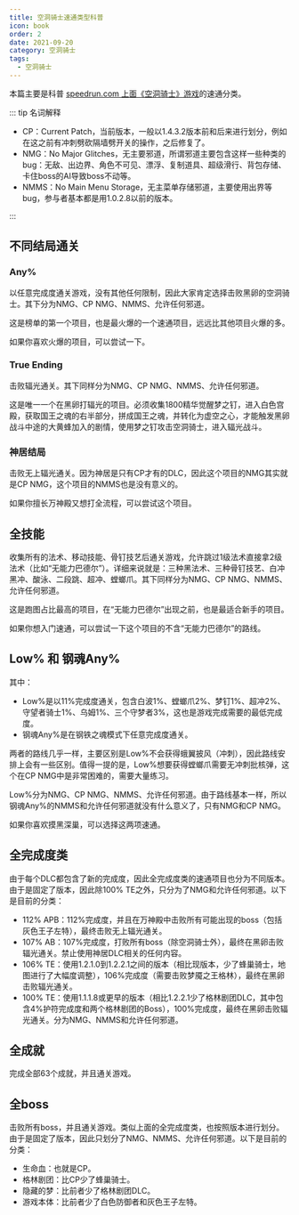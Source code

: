 ```yaml
---
title: 空洞骑士速通类型科普
icon: book
order: 2
date: 2021-09-20
category: 空洞骑士
tags:
  - 空洞骑士
---
```


<!-- more -->

本篇主要是科普 [speedrun.com 上面《空洞骑士》游戏](https://www.speedrun.com/zh-CN/hollowknight)的速通分类。

::: tip 名词解释

- CP：Current Patch，当前版本，一般以1.4.3.2版本前和后来进行划分，例如在这之前有冲刺劈砍隔墙劈开关的操作，之后修复了。
- NMG：No Major Glitches，无主要邪道，所谓邪道主要包含这样一些种类的bug：无敌、出边界、角色不可见、漂浮、复制道具、超级滑行、背包存储、卡住boss的AI导致boss不动等。
- NMMS：No Main Menu Storage，无主菜单存储邪道，主要使用出界等bug，参与者基本都是用1.0.2.8以前的版本。

:::

## 不同结局通关

### Any%

以任意完成度通关游戏，没有其他任何限制，因此大家肯定选择击败黑卵的空洞骑士。其下分为NMG、CP NMG、NMMS、允许任何邪道。

这是榜单的第一个项目，也是最火爆的一个速通项目，远远比其他项目火爆的多。

如果你喜欢火爆的项目，可以尝试一下。

### True Ending

击败辐光通关。其下同样分为NMG、CP NMG、NMMS、允许任何邪道。

这是唯一一个在黑卵打辐光的项目。必须收集1800精华觉醒梦之钉，进入白色宫殿，获取国王之魂的右半部分，拼成国王之魂，并转化为虚空之心，才能触发黑卵战斗中途的大黄蜂加入的剧情，使用梦之钉攻击空洞骑士，进入辐光战斗。

### 神居结局

击败无上辐光通关。因为神居是只有CP才有的DLC，因此这个项目的NMG其实就是CP NMG，这个项目的NMMS也是没有意义的。

如果你擅长万神殿又想打全流程，可以尝试这个项目。

## 全技能

收集所有的法术、移动技能、骨钉技艺后通关游戏，允许跳过1级法术直接拿2级法术（比如“无能力巴德尔”）。详细来说就是：三种黑法术、三种骨钉技艺、白冲黑冲、酸泳、二段跳、超冲、螳螂爪。其下同样分为NMG、CP NMG、NMMS、允许任何邪道。

这是跑图占比最高的项目，在“无能力巴德尔”出现之前，也是最适合新手的项目。

如果你想入门速通，可以尝试一下这个项目的不含“无能力巴德尔”的路线。

## Low% 和 钢魂Any%

其中：
- Low%是以11%完成度通关，包含白波1%、螳螂爪2%、梦钉1%、超冲2%、守望者骑士1%、乌姆1%、三个守梦者3%，这也是游戏完成需要的最低完成度。
- 钢魂Any%是在钢铁之魂模式下任意完成度通关。

两者的路线几乎一样，主要区别是Low%不会获得蛾翼披风（冲刺），因此路线安排上会有一些区别。值得一提的是，Low%想要获得螳螂爪需要无冲刺批核弹，这个在CP NMG中是非常困难的，需要大量练习。

Low%分为NMG、CP NMG、NMMS、允许任何邪道。由于路线基本一样，所以钢魂Any%的NMMS和允许任何邪道就没有什么意义了，只有NMG和CP NMG。

如果你喜欢摸黑深巢，可以选择这两项速通。

## 全完成度类

由于每个DLC都包含了新的完成度，因此全完成度类的速通项目也分为不同版本。由于是固定了版本，因此除100% TE之外，只分为了NMG和允许任何邪道。以下是目前的分类：

- 112% APB：112%完成度，并且在万神殿中击败所有可能出现的boss（包括灰色王子左特），最终击败无上辐光通关。
- 107% AB：107%完成度，打败所有boss（除空洞骑士外），最终在黑卵击败辐光通关。禁止使用神居DLC相关的任何内容。
- 106% TE：使用1.2.1.0到1.2.2.1之间的版本（相比现版本，少了蜂巢骑士，地图进行了大幅度调整），106%完成度（需要击败梦魇之王格林），最终在黑卵击败辐光通关。
- 100% TE：使用1.1.1.8或更早的版本（相比1.2.2.1少了格林剧团DLC，其中包含4%护符完成度和两个格林剧团的Boss），100%完成度，最终在黑卵击败辐光通关。分为NMG、NMMS和允许任何邪道。

## 全成就

完成全部63个成就，并且通关游戏。

## 全boss

击败所有boss，并且通关游戏。类似上面的全完成度类，也按照版本进行划分。由于是固定了版本，因此只划分了NMG、NMMS、允许任何邪道。以下是目前的分类：

- 生命血：也就是CP。
- 格林剧团：比CP少了蜂巢骑士。
- 隐藏的梦：比前者少了格林剧团DLC。
- 游戏本体：比前者少了白色防御者和灰色王子左特。